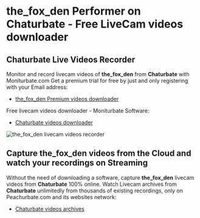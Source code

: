# the_fox_den Performer on Chaturbate - Free LiveCam videos downloader

## Chaturbate Live Videos Recorder

Monitor and record livecam videos of **the_fox_den** from **Chaturbate** with Moniturbate.com
Get a premium trial for free by just and only registering with your Email address:
* [the_fox_den Premium videos downloader](https://moniturbate.com/request-demo-licence-key.html)

Free livecam videos downloader - Moniturbate Software:
* [Chaturbate videos downloader](https://moniturbate.com/moniturbate-download-software.html)

![the_fox_den livecam videos recorder](https://peachurnet.com/templates/moniturbate-software.png)


## Capture the_fox_den videos from the Cloud and watch your recordings on Streaming

Without the need of downloading a software, capture **the_fox_den** livecam videos from **Chaturbate** 100% online.
Watch Livecam archives from **Chaturbate** unlimitedly from thousands of existing recordings, only on Peachurbate.com and its websites network:
* [Chaturbate videos archives](https://peachurnet.com/)